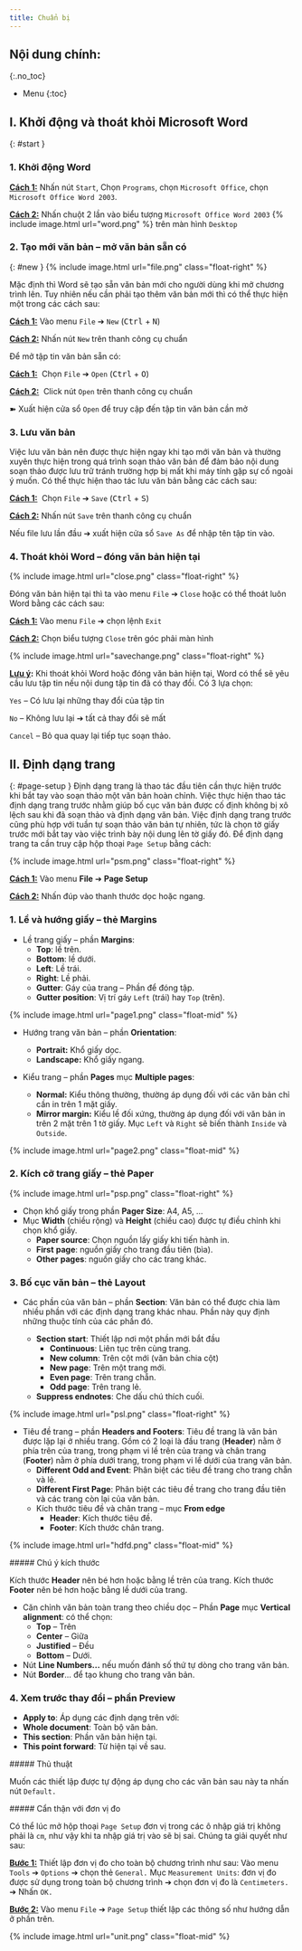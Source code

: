 ```yaml
---
title: Chuẩn bị
---
```


## Nội dung chính:
{:.no_toc}
* Menu
{:toc}

## I.  Khởi động và thoát khỏi Microsoft Word
{: #start }

### 1. Khởi động Word

**<u>Cách 1:</u>** Nhấn nút `Start`, Chọn `Programs`, chọn `Microsoft Office`, chọn `Microsoft Office Word 2003`.

**<u>Cách 2:</u>** Nhấn chuột 2 lần vào biểu tượng `Microsoft Office Word 2003`
<span>{% include image.html url="word.png" %}</span>
trên màn hình `Desktop`
### 2. Tạo mới văn bản – mở văn bản sẵn có
{: #new }
{% include image.html url="file.png" class="float-right" %}

Mặc định thì Word sẽ tạo sẵn văn bản mới cho người dùng khi mở chương trình lên. Tuy nhiên nếu cần phải tạo thêm văn bản mới thì có thể thực hiện một trong các cách sau:

**<u>Cách 1:</u>** Vào menu `File` ➔ `New` (<kbd>Ctrl</kbd> + <kbd>N</kbd>)

**<u>Cách 2:</u>** Nhấn nút `New` trên thanh công cụ chuẩn

Để mở tập tin văn bản sẵn có:

**<u>Cách 1:</u>**  Chọn `File` ➔ `Open` (<kbd>Ctrl</kbd> + <kbd>O</kbd>)

**<u>Cách 2:</u>**  Click nút `Open` trên thanh công cụ chuẩn

➽ Xuất hiện cửa sổ `Open` để truy cập đến tập tin văn bản cần mở

### 3. Lưu văn bản

Việc lưu văn bản nên được thực hiện ngay khi tạo mới văn bản và thường xuyên thực hiện trong quá trình soạn thảo văn bản để đảm bảo nội dung soạn thảo được lưu trữ tránh trường hợp bị mất khi máy tính gặp sự cố ngoài ý muốn. Có thể thực hiện thao tác lưu văn bản bằng các cách sau:

**<u>Cách 1:</u>**  Chọn `File` ➔ `Save` (<kbd>Ctrl</kbd> + <kbd>S</kbd>)

**<u>Cách 2:</u>** Nhấn nút `Save` trên thanh công cụ chuẩn

Nếu file lưu lần đầu ➔ xuất hiện cửa sổ `Save As` để nhập tên tập tin vào.

### 4. Thoát khỏi Word – đóng văn bản hiện tại

{% include image.html url="close.png" class="float-right" %}

Đóng văn bản hiện tại thì ta vào menu `File` ➔ `Close` hoặc có thể thoát luôn Word bằng các cách sau:

**<u>Cách 1:</u>** Vào menu `File` ➔ chọn lệnh `Exit`

**<u>Cách 2:</u>** Chọn biểu tượng `Close` trên góc phải màn hình

{% include image.html url="savechange.png" class="float-right" %}

**<u>Lưu ý</u>:** Khi thoát khỏi Word hoặc đóng văn bản hiện tại, Word có thể sẽ yêu cầu lưu tập tin nếu nội dung tập tin đã có thay đổi. Có 3 lựa chọn: 

`Yes` – Có lưu lại những thay đổi của tập tin

`No` – Không lưu lại ➔ tất cả thay đổi sẽ mất

`Cancel` – Bỏ qua quay lại tiếp tục soạn thảo.

## II. Định dạng trang
{: #page-setup }
Định dạng trang là thao tác đầu tiên cần thực hiện trước khi bắt tay vào soạn thảo một văn bản hoàn chỉnh. Việc thực hiện thao tác định dạng trang trước nhằm giúp bố cục văn bản được cố định không bị xô lệch sau khi đã soạn thảo và định dạng văn bản. Việc định dạng trang trước cũng phù hợp với tuần tự soạn thảo văn bản tự nhiên, tức là chọn tờ giấy trước mới bắt tay vào việc trình bày nội dung lên tờ giấy đó. Để định dạng trang ta cần truy cập hộp thoại `Page Setup` bằng cách:

{% include image.html url="psm.png" class="float-right" %}

**<u>Cách 1:</u>** Vào menu **File** ➔ **Page Setup**

**<u>Cách 2:</u>** Nhấn đúp vào thanh thước dọc hoặc ngang.

### 1. Lề và hướng giấy – thẻ Margins

- Lề trang giấy – phần **Margins**:
    + **Top**: lề trên.
    + **Bottom**: lề dưới.
    + **Left**: Lề trái.
    + **Right**: Lề phải.
    + **Gutter**: Gáy của trang – Phần để đóng tập.
    + **Gutter position**: Vị trí gáy `Left` (trái) hay `Top` (trên).

{% include image.html url="page1.png" class="float-mid" %}

- Hướng trang văn bản – phần **Orientation**:
    + **Portrait:** Khổ giấy dọc.
    + **Landscape:** Khổ giấy ngang.

- Kiểu trang – phần **Pages** mục **Multiple pages**:
    + **Normal:** Kiểu thông thường, thường áp dụng đối với các văn bản chỉ cần in trên 1 mặt giấy.
    + **Mirror margin:** Kiểu lề đối xứng, thường áp dụng đối với văn bản in trên 2 mặt trên 1 tờ giấy. Mục `Left` và `Right` sẽ biến thành `Inside` và `Outside`.

{% include image.html url="page2.png" class="float-mid" %}

### 2. Kích cỡ trang giấy – thẻ Paper

{% include image.html url="psp.png" class="float-right" %}

- Chọn khổ giấy trong phần **Pager Size**: A4, A5, …
- Mục **Width** (chiều rộng) và **Height** (chiều cao) được tự điều chỉnh khi chọn khổ giấy.
    + **Paper source**: Chọn nguồn lấy giấy khi tiến hành in.
    + **First** **page**: nguồn giấy cho trang đầu tiên (bìa).
    + **Other** **pages**: nguồn giấy cho các trang khác.

### 3. Bố cục văn bản – thẻ Layout

- Các phần của văn bản – phần **Section**: Văn bản có thể được chia làm nhiều phần với các định dạng trang khác nhau. Phần này quy định những thuộc tính của các phần đó.

    + **Section start**: Thiết lập nơi một phần mới bắt đầu
        - **Continuous**: Liên tục trên cùng trang.
        - **New column**: Trên cột mới (văn bản chia cột)
        - **New page**: Trên một trang mới.
        - **Even page**: Trên trang chẵn.
        - **Odd page**: Trên trang lẻ.
    + **Suppress endnotes**: Che dấu chú thích cuối.

{% include image.html url="psl.png" class="float-right" %}

- Tiêu đề trang – phần **Headers and Footers**: Tiêu đề trang là văn bản được lặp lại ở nhiều trang. Gồm có 2 loại là đầu trang (**Header**) nằm ở phía trên của trang, trong phạm vi lề trên của trang và chân trang (**Footer**) nằm ở phía dưới trang, trong phạm vi lề dưới của trang văn bản.
    + **Different** **Odd and Event**: Phân biệt các tiêu đề trang cho trang chẵn và lẻ.
    + **Different First Page**: Phân biệt các tiêu đề trang cho trang đầu tiên và các trang còn lại của văn bản.
    + Kích thước tiêu đề và chân trang – mục **From edge**
        - **Header**: Kích thước tiêu đề.
        - **Footer**: Kích thước chân trang.

{% include image.html url="hdfd.png" class="float-mid" %}

<div class="note primary" markdown="1">
##### Chú ý kích thước

Kích thước **Header** nên bé hơn hoặc bằng lề trên của trang. Kích thước **Footer** nên bé hơn hoặc bằng lề dưới của trang.
</div>

-   Căn chỉnh văn bản toàn trang theo chiều dọc – Phần **Page** mục **Vertical alignment**: có thể chọn:
    + **Top** – Trên
    + **Center** – Giữa
    + **Justified** – Đều
    + **Bottom** – Dưới.
- Nút **Line Numbers...** nếu muốn đánh số thứ tự dòng cho trang văn bản.
- Nút **Border**... để tạo khung cho trang văn bản.

### 4. Xem trước thay đổi – phần Preview

- **Apply to**: Áp dụng các định dạng trên với:
- **Whole document**: Toàn bộ văn bản.
- **This section**: Phần văn bản hiện tại.
- **This point forward**: Từ hiện tại về sau.

<div class="note success" markdown="1">
##### Thủ thuật

Muốn các thiết lập được tự động áp dụng cho các văn bản sau này ta nhấn nút `Default.`
</div>

<div class="note danger" markdown="1">
##### Cẩn thận với đơn vị đo

Có thể lúc mở hộp thoại `Page Setup` đơn vị trong các ô nhập giá trị không phải là `cm`, như vậy khi ta nhập giá trị vào sẽ bị sai. Chúng ta giải quyết như sau:

**<u>Bước 1:</u>** Thiết lập đơn vị đo cho toàn bộ chương trình như sau: Vào menu `Tools` ➔ `Options` ➔ chọn thẻ `General.` Mục `Measurement Units`: đơn vị đo được sử dụng trong toàn bộ chương trình ➔ chọn đơn vị đo là `Centimeters.` ➔ Nhấn `OK.`

**<u>Bước 2:</u>** Vào menu `File` ➔ `Page Setup` thiết lập các thông số như hướng dẫn ở phần trên.

{% include image.html url="unit.png" class="float-mid" %}

</div>
